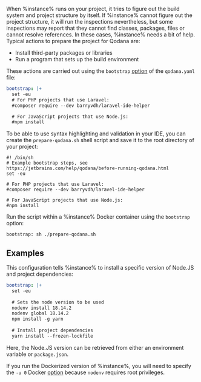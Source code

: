 [//]: # (title: Prepare your project)

When %instance% runs on your project, it tries to figure out the build system and project structure by itself. 
If %instance% cannot figure out the project structure, it will run the inspections nevertheless, but some inspections may 
report that they cannot find classes, packages, files or cannot resolve references. In these cases, %instance% needs a 
bit of help. Typical actions to prepare the project for Qodana are:

* Install third-party packages or libraries
* Run a program that sets up the build environment 

These actions are carried out using the `bootstrap` [option](qodana-yaml.md#Run+custom+commands) of the `qodana.yaml` file:

```yaml
bootstrap: |+
  set -eu
  # For PHP projects that use Laravel:
  #composer require --dev barryvdh/laravel-ide-helper

  # For JavaScript projects that use Node.js:
  #npm install
```

To be able to use syntax highlighting and validation in your IDE, you can create the `prepare-qodana.sh` shell script 
and save it to the root directory of your project:

```shell
#! /bin/sh
# Example bootstrap steps, see https://jetbrains.com/help/qodana/before-running-qodana.html
set -eu

# For PHP projects that use Laravel:
#composer require --dev barryvdh/laravel-ide-helper

# For JavaScript projects that use Node.js:
#npm install
```

Run the script within a %instance% Docker container using the `bootstrap` option:

```shell
bootstrap: sh ./prepare-qodana.sh
```

## Examples

This configuration tells %instance% to install a specific version of Node.JS and project dependencies:

```yaml
bootstrap: |+
  set -eu
   
  # Sets the node version to be used
  nodenv install 18.14.2
  nodenv global 18.14.2
  npm install -g yarn
  
  # Install project dependencies
  yarn install --frozen-lockfile
```

Here, the Node.JS version can be retrieved from either an environment variable or `package.json`.

<note>
If you run the Dockerized version of %instance%, you will need to specify the <code>-u 0</code> Docker 
<a href="docker-image-configuration.topic" anchor="docker-config-reference-docker-environment-run-non-root">option</a> 
because <code>nodenv</code> requires root privileges.
</note>
